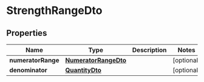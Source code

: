 
# StrengthRangeDto

## Properties
Name | Type | Description | Notes
------------ | ------------- | ------------- | -------------
**numeratorRange** | [**NumeratorRangeDto**](NumeratorRangeDto.md) |  |  [optional]
**denominator** | [**QuantityDto**](QuantityDto.md) |  |  [optional]
